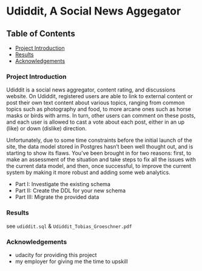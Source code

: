 # Udiddit, A Social News Aggegator
## Table of Contents

 * [Project Introduction](#project-introduction)
 * [Results](#Results)
 * [Acknowledgements](#Acknowledgements)

### Project Introduction

Udiddit is a social news aggregator, content rating, and discussions website. On Udiddit, registered users are able to link to external content or post their own text content about various topics, ranging from common topics such as photography and food, to more arcane ones such as horse masks or birds with arms. In turn, other users can comment on these posts, and each user is allowed to cast a vote about each post, either in an up (like) or down (dislike) direction.

Unfortunately, due to some time constraints before the initial launch of the site, the data model stored in Postgres hasn’t been well thought out, and is starting to show its flaws. You’ve been brought in for two reasons: first, to make an assessment of the situation and take steps to fix all the issues with the current data model, and then, once successful, to improve the current system by making it more robust and adding some web analytics.

- Part I: Investigate the existing schema
- Part II: Create the DDL for your new schema
- Part III: Migrate the provided data

### Results

see `udiddit.sql` 
& `Udiddit_Tobias_Groeschner.pdf`

### Acknowledgements

- udacity for providing this project
- my employer for giving me the time to upskill
